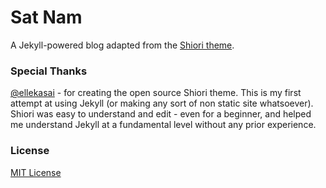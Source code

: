 # Sat Nam

A Jekyll-powered blog adapted from the [Shiori theme](https://github.com/ellekasai/shiori). 

### Special Thanks

[@ellekasai](https://github.com/ellekasai/) - for creating the open source Shiori theme. This is my first attempt at using Jekyll (or making any sort of non static site whatsoever). Shiori was easy to understand and edit - even for a beginner, and helped me understand Jekyll at a fundamental level without any prior experience.

### License

[MIT License](http://ellekasai.mit-license.org/)
